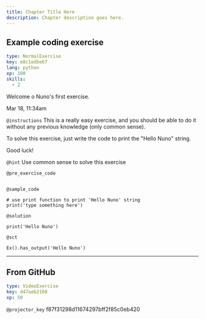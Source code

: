 ```yaml
---
title: Chapter Title Here
description: Chapter description goes here.
---
```


## Example coding exercise

```yaml
type: NormalExercise
key: e8c1edbe67
lang: python
xp: 100
skills:
  - 2
```

Welcome o Nuno's first exercise.

Mar 18, 11:34am

`@instructions`
This is a really easy exercise, and you should be able to do it without any previous knowledge (only common sense).

To solve this exercise, just write the code to print the "Hello Nuno" string.

Good luck!

`@hint`
Use common sense to solve this exercise

`@pre_exercise_code`
```{python}

```

`@sample_code`
```{python}
# use print function to print 'Hello Nuno' string
print('type something here')
```

`@solution`
```{python}
print('Hello Nuno')
```

`@sct`
```{python}
Ex().has_output('Hello Nuno')
```

---

## From GitHub

```yaml
type: VideoExercise
key: d47aeb2160
xp: 50
```

`@projector_key`
f87f31298d11674297bff2f85c0eb420
